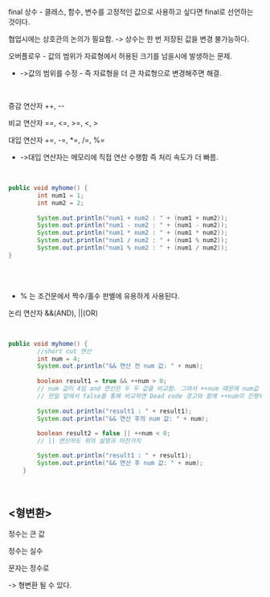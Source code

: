 final 상수 - 클래스, 함수, 변수를 고정적인 값으로 사용하고 싶다면 final로 선언하는 것이다.

협업시에는 상호관의 논의가 필요함. -> 상수는 한 번 저장된 값을 변경 불가능하다.

오버플로우 - 값의 범위가 자료형에서 허용된 크기를 넘을시에 발생하는 문제.

* ->값의 범위를 수정 - 즉 자료형을 더 큰 자료형으로 변경해주면 해결.

<br/>

증감 연산자 ++, --

비교 연산자 ==, <=, >=, <, >

대입 연산자 +=, -=, *=, /=, %=

* ->대입 연산자는 메모리에 직접 연산 수행함 즉 처리 속도가 더 빠름.

<br/>

```Java
public void myhome() {
		int num1 = 1;
		int num2 = 2;
		
		System.out.println("num1 + num2 : " + (num1 + num2));
		System.out.println("num1 - num2 : " + (num1 - num2));
		System.out.println("num1 * num2 : " + (num1 * num2));
		System.out.println("num1 / num2 : " + (num1 % num2));
		System.out.println("num1 % num2 : " + (num1 / num2));
}
```

<br/><br/>

* % 는 조건문에서 짝수/홀수 판별에 유용하게 사용된다.

논리 연산자 &&(AND), ||(OR)

<br/>

```Java
public void myhome() {
		//short cut 연산
		int num = 4;
		System.out.println("&& 연산 전 num 값: " + num);
		
		boolean result1 = true && ++num > 0; 
		// num 값이 4임 and 연산은 두 두 값을 비교함. 그래서 ++num 때문에 num값 1 상승
        // 만일 앞에서 false를 통해 비교하면 Dead code 경고와 함께 ++num이 진행되지 않아 1값 상승X
		
		System.out.println("result1 : " + result1);
		System.out.println("&& 연산 후의 num 값: " + num);
		
		boolean result2 = false || ++num < 0;
		// || 연산자도 위의 설명과 마찬가지

		System.out.println("result1 : " + result1);
		System.out.println("&& 연산 후 num 값: " + num);
	}
```

<br/>
  
## <형변환>

정수는 큰 값

정수는 실수

문자는 정수로

-> 형변환 될 수 있다.
